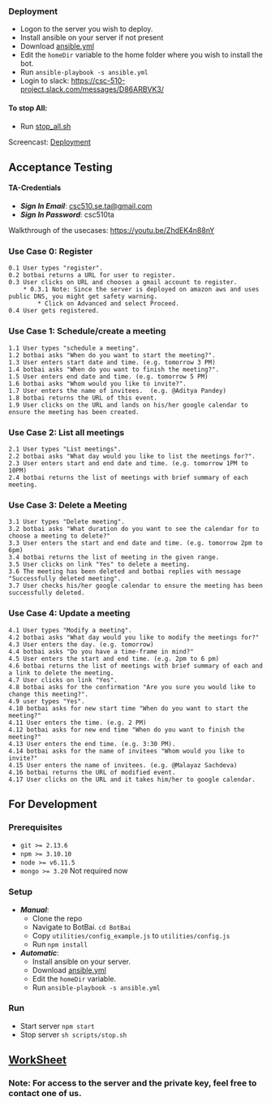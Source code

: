 ### Deployment
* Logon to the server you wish to deploy.
* Install ansible on your server if not present
* Download [ansible.yml](https://github.ncsu.edu/nsingh9/CSC510-Bot/blob/deployment/BotBai/ansible.yml)
* Edit the `homeDir` variable to the home folder where you wish to install the bot.
* Run `ansible-playbook -s ansible.yml`
* Login to slack: https://csc-510-project.slack.com/messages/D86ARBVK3/
#### To stop All:
* Run [stop_all.sh](https://github.ncsu.edu/nsingh9/CSC510-Bot/blob/deployment/BotBai/scripts/stop_all.sh)


Screencast:
[Deployment](https://www.youtube.com/watch?v=qpJOyslLtuM)
## Acceptance Testing
#### TA-Credentials
* ***Sign In Email***: csc510.se.ta@gmail.com
* ***Sign In Password***: csc510ta

Walkthrough of the usecases: https://youtu.be/ZhdEK4n88nY

### Use Case 0: Register
    0.1 User types "register".
    0.2 botbai returns a URL for user to register.
    0.3 User clicks on URL and chooses a gmail account to register.
    	* 0.3.1 Note: Since the server is deployed on amazon aws and uses public DNS, you might get safety warning. 
            * Click on Advanced and select Proceed.
    0.4 User gets registered.

### Use Case 1: Schedule/create a meeting
    1.1 User types "schedule a meeting".
    1.2 botbai asks "When do you want to start the meeting?".
    1.3 User enters start date and time. (e.g. tomorrow 3 PM)
    1.4 botbai asks "When do you want to finish the meeting?".
    1.5 User enters end date and time. (e.g. tomorrow 5 PM)
    1.6 botbai asks "Whom would you like to invite?".
    1.7 User enters the name of invitees.  (e.g. @Aditya Pandey)
    1.8 botbai returns the URL of this event.
    1.9 User clicks on the URL and lands on his/her google calendar to ensure the meeting has been created.

### Use Case 2: List all meetings
    2.1 User types "List meetings".
    2.2 botbai asks "What day would you like to list the meetings for?".
    2.3 User enters start and end date and time. (e.g. tomorrow 1PM to 10PM)
    2.4 botbai returns the list of meetings with brief summary of each meeting.


### Use Case 3: Delete a Meeting
    3.1 User types "Delete meeting".
    3.2 botbai asks "What duration do you want to see the calendar for to choose a meeting to delete?"
    3.3 User enters the start and end date and time. (e.g. tomorrow 2pm to 6pm)
    3.4 botbai returns the list of meeting in the given range.
    3.5 User clicks on link "Yes" to delete a meeting.
    3.6 The meeting has been deleted and botbai replies with message "Successfully deleted meeting".
    3.7 User checks his/her google calendar to ensure the meeting has been successfully deleted.

### Use Case 4: Update a meeting
    4.1 User types "Modify a meeting".
    4.2 botbai asks "What day would you like to modify the meetings for?"
    4.3 User enters the day. (e.g. tomorrow)
    4.4 botbai asks "Do you have a time-frame in mind?"
    4.5 User enters the start and end time. (e.g. 2pm to 6 pm)
    4.6 botbai returns the list of meetings with brief summary of each and a link to delete the meeting.
    4.7 User clicks on link "Yes".
    4.8 botbai asks for the confirmation "Are you sure you would like to change this meeting?".
    4.9 user types "Yes".
    4.10 botbai asks for new start time "When do you want to start the meeting?"
    4.11 User enters the time. (e.g. 2 PM)
    4.12 botbai asks for new end time "When do you want to finish the meeting?"
    4.13 User enters the end time. (e.g. 3:30 PM).
    4.14 botbai asks for the name of invitees "Whom would you like to invite?"
    4.15 User enters the name of invitees. (e.g. @Malayaz Sachdeva)
    4.16 botbai returns the URL of modified event.
    4.17 User clicks on the URL and it takes him/her to google calendar.


## For Development

### Prerequisites

* `git >= 2.13.6`
* `npm >= 3.10.10` 
* `node >= v6.11.5`
* `mongo >= 3.20` Not required now

### Setup
* ***Manual***:
	* Clone the repo
	* Navigate to BotBai. `cd BotBai`
	* Copy `utilities/config_example.js` to `utilities/config.js`
	* Run `npm install`
* ***Automatic***:
	* Install ansible on your server.
	* Download [ansible.yml](https://github.ncsu.edu/nsingh9/CSC510-Bot/blob/deployment/BotBai/ansible.yml)
	* Edit the `homeDir` variable.
	* Run `ansible-playbook -s ansible.yml`

### Run
* Start server
	`npm start`
* Stop server
	`sh scripts/stop.sh`
	
## [WorkSheet](https://github.ncsu.edu/nsingh9/CSC510-Bot/blob/deployment/WORKSHEET.md)

### Note: For access to the server and the private key, feel free to contact one of us.
